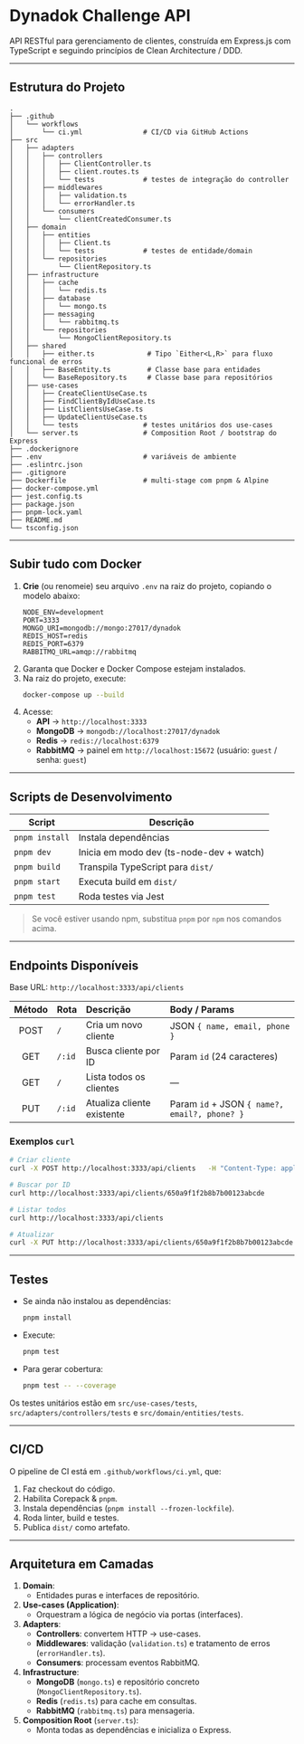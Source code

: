 # Dynadok Challenge API

API RESTful para gerenciamento de clientes, construída em Express.js com TypeScript e seguindo princípios de Clean Architecture / DDD.

---

## Estrutura do Projeto

```
.
├── .github
│   └── workflows
│       └── ci.yml               # CI/CD via GitHub Actions
├── src
│   ├── adapters
│   │   ├── controllers
│   │   │   ├── ClientController.ts
│   │   │   ├── client.routes.ts
│   │   │   └── tests            # testes de integração do controller
│   │   ├── middlewares
│   │   │   ├── validation.ts
│   │   │   └── errorHandler.ts
│   │   └── consumers
│   │       └── clientCreatedConsumer.ts
│   ├── domain
│   │   ├── entities
│   │   │   ├── Client.ts
│   │   │   └── tests            # testes de entidade/domain
│   │   └── repositories
│   │       └── ClientRepository.ts
│   ├── infrastructure
│   │   ├── cache
│   │   │   └── redis.ts
│   │   ├── database
│   │   │   └── mongo.ts
│   │   ├── messaging
│   │   │   └── rabbitmq.ts
│   │   └── repositories
│   │       └── MongoClientRepository.ts
│   ├── shared
│   │   ├── either.ts             # Tipo `Either<L,R>` para fluxo funcional de erros
│   │   ├── BaseEntity.ts         # Classe base para entidades
│   │   └── BaseRepository.ts     # Classe base para repositórios
│   ├── use-cases
│   │   ├── CreateClientUseCase.ts
│   │   ├── FindClientByIdUseCase.ts
│   │   ├── ListClientsUseCase.ts
│   │   ├── UpdateClientUseCase.ts
│   │   └── tests                # testes unitários dos use-cases
│   └── server.ts                # Composition Root / bootstrap do Express
├── .dockerignore
├── .env                         # variáveis de ambiente
├── .eslintrc.json
├── .gitignore
├── Dockerfile                   # multi-stage com pnpm & Alpine
├── docker-compose.yml
├── jest.config.ts
├── package.json
├── pnpm-lock.yaml
├── README.md
└── tsconfig.json
```

---

## Subir tudo com Docker

1. **Crie** (ou renomeie) seu arquivo `.env` na raiz do projeto, copiando o modelo abaixo:
   ```dotenv
   NODE_ENV=development
   PORT=3333
   MONGO_URI=mongodb://mongo:27017/dynadok
   REDIS_HOST=redis
   REDIS_PORT=6379
   RABBITMQ_URL=amqp://rabbitmq
   ```
2. Garanta que Docker e Docker Compose estejam instalados.
3. Na raiz do projeto, execute:
   ```bash
   docker-compose up --build
   ```
4. Acesse:
   - **API**        → `http://localhost:3333`
   - **MongoDB**    → `mongodb://localhost:27017/dynadok`
   - **Redis**      → `redis://localhost:6379`
   - **RabbitMQ**   → painel em `http://localhost:15672` (usuário: `guest` / senha: `guest`)

---

## Scripts de Desenvolvimento

| Script           | Descrição                                  |
|------------------|---------------------------------------------|
| `pnpm install`   | Instala dependências                       |
| `pnpm dev`       | Inicia em modo dev (ts-node-dev + watch)   |
| `pnpm build`     | Transpila TypeScript para `dist/`          |
| `pnpm start`     | Executa build em `dist/`                   |
| `pnpm test`      | Roda testes via Jest                       |

> Se você estiver usando npm, substitua `pnpm` por `npm` nos comandos acima.

---

## Endpoints Disponíveis

Base URL: `http://localhost:3333/api/clients`

| Método | Rota    | Descrição                    | Body / Params                                 |
|:------:|:--------|:-----------------------------|:-----------------------------------------------|
| POST   | `/`     | Cria um novo cliente         | JSON `{ name, email, phone }`                  |
| GET    | `/:id`  | Busca cliente por ID         | Param `id` (24 caracteres)                     |
| GET    | `/`     | Lista todos os clientes      | —                                              |
| PUT    | `/:id`  | Atualiza cliente existente   | Param `id` + JSON `{ name?, email?, phone? }` |

### Exemplos `curl`

```bash
# Criar cliente
curl -X POST http://localhost:3333/api/clients   -H "Content-Type: application/json"   -d '{ "name": "Fulano Silva", "email": "fulano@example.com", "phone": "11999999999" }'

# Buscar por ID
curl http://localhost:3333/api/clients/650a9f1f2b8b7b00123abcde

# Listar todos
curl http://localhost:3333/api/clients

# Atualizar
curl -X PUT http://localhost:3333/api/clients/650a9f1f2b8b7b00123abcde   -H "Content-Type: application/json"   -d '{ "email": "novo@example.com" }'
```

---

## Testes

- Se ainda não instalou as dependências:
  ```bash
  pnpm install
  ```
- Execute:
  ```bash
  pnpm test
  ```
- Para gerar cobertura:
  ```bash
  pnpm test -- --coverage
  ```

Os testes unitários estão em `src/use-cases/tests`, `src/adapters/controllers/tests` e `src/domain/entities/tests`.

---

## CI/CD

O pipeline de CI está em `.github/workflows/ci.yml`, que:

1. Faz checkout do código.  
2. Habilita Corepack & `pnpm`.  
3. Instala dependências (`pnpm install --frozen-lockfile`).  
4. Roda linter, build e testes.  
5. Publica `dist/` como artefato.

---

## Arquitetura em Camadas

1. **Domain**:  
   - Entidades puras e interfaces de repositório.  
2. **Use-cases (Application)**:  
   - Orquestram a lógica de negócio via portas (interfaces).  
3. **Adapters**:  
   - **Controllers**: convertem HTTP → use-cases.  
   - **Middlewares**: validação (`validation.ts`) e tratamento de erros (`errorHandler.ts`).  
   - **Consumers**: processam eventos RabbitMQ.  
4. **Infrastructure**:  
   - **MongoDB** (`mongo.ts`) e repositório concreto (`MongoClientRepository.ts`).  
   - **Redis** (`redis.ts`) para cache em consultas.  
   - **RabbitMQ** (`rabbitmq.ts`) para mensageria.  
5. **Composition Root** (`server.ts`):  
   - Monta todas as dependências e inicializa o Express.